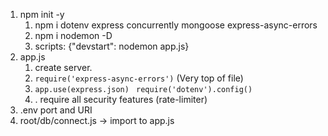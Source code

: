 1. npm init -y
   1. npm i dotenv express concurrently mongoose express-async-errors
   2. npm i nodemon -D
   3. scripts: {"devstart": nodemon app.js}
2. app.js
   1. create server.
   2. `require('express-async-errors')` (Very top of file)
   3. `app.use(express.json) ` `require('dotenv').config()`
   4. . require all security features (rate-limiter)
3. .env port and URI
4. root/db/connect.js -> import to app.js
